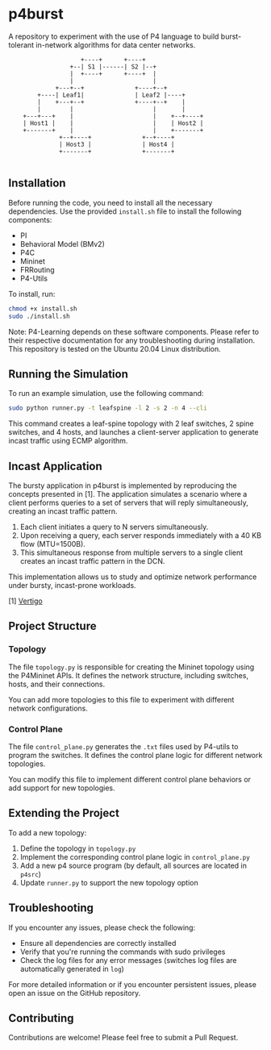 # p4burst
A repository to experiment with the use of P4 language to build burst-tolerant in-network algorithms for data center networks.

```
                    +----+      +----+
                 +--| S1 |------| S2 |--+
                 |  +----+      +----+  |
                 |                      |
             +---+--+              +----+--+
        +----| Leaf1|              | Leaf2 |----+
        |    +---+--+              +----+--+    |
        |        |                      |       |
    +---+---+    |                      |    +--+----+
    | Host1 |    |                      |    | Host2 |
    +-------+    |                      |    +-------+
              +--+----+              +--+----+
              | Host3 |              | Host4 |
              +-------+              +-------+


```

## Installation

Before running the code, you need to install all the necessary dependencies. Use the provided `install.sh` file to install the following components:

* PI
* Behavioral Model (BMv2)
* P4C
* Mininet
* FRRouting
* P4-Utils

To install, run:

```bash
chmod +x install.sh
sudo ./install.sh
```

Note: P4-Learning depends on these software components. Please refer to their respective documentation for any troubleshooting during installation.
This repository is tested on the Ubuntu 20.04 Linux distribution.

## Running the Simulation

To run an example simulation, use the following command:

```bash
sudo python runner.py -t leafspine -l 2 -s 2 -n 4 --cli
```

This command creates a leaf-spine topology with 2 leaf switches, 2 spine switches, and 4 hosts, and launches a client-server application to generate incast traffic using ECMP algorithm.

## Incast Application

The bursty application in p4burst is implemented by reproducing the concepts presented in [1]. The application simulates a scenario where a client performs queries to a set of servers that will reply simultaneously, creating an incast traffic pattern.

1. Each client initiates a query to N servers simultaneously.
2. Upon receiving a query, each server responds immediately with a 40 KB flow (MTU=1500B).
3. This simultaneous response from multiple servers to a single client creates an incast traffic pattern in the DCN.

This implementation allows us to study and optimize network performance under bursty, incast-prone workloads.

[1] [Vertigo](https://dl.acm.org/doi/pdf/10.1145/3629147)

## Project Structure

### Topology

The file `topology.py` is responsible for creating the Mininet topology using the P4Mininet APIs. It defines the network structure, including switches, hosts, and their connections.

You can add more topologies to this file to experiment with different network configurations.

### Control Plane

The file `control_plane.py` generates the `.txt` files used by P4-utils to program the switches. It defines the control plane logic for different network topologies.

You can modify this file to implement different control plane behaviors or add support for new topologies.

## Extending the Project

To add a new topology:
1. Define the topology in `topology.py`
2. Implement the corresponding control plane logic in `control_plane.py`
3. Add a new p4 source program (by default, all sources are located in `p4src`)
4. Update `runner.py` to support the new topology option

## Troubleshooting

If you encounter any issues, please check the following:
- Ensure all dependencies are correctly installed
- Verify that you're running the commands with sudo privileges
- Check the log files for any error messages (switches log files are automatically generated in `log`)

For more detailed information or if you encounter persistent issues, please open an issue on the GitHub repository.

## Contributing

Contributions are welcome! Please feel free to submit a Pull Request.
